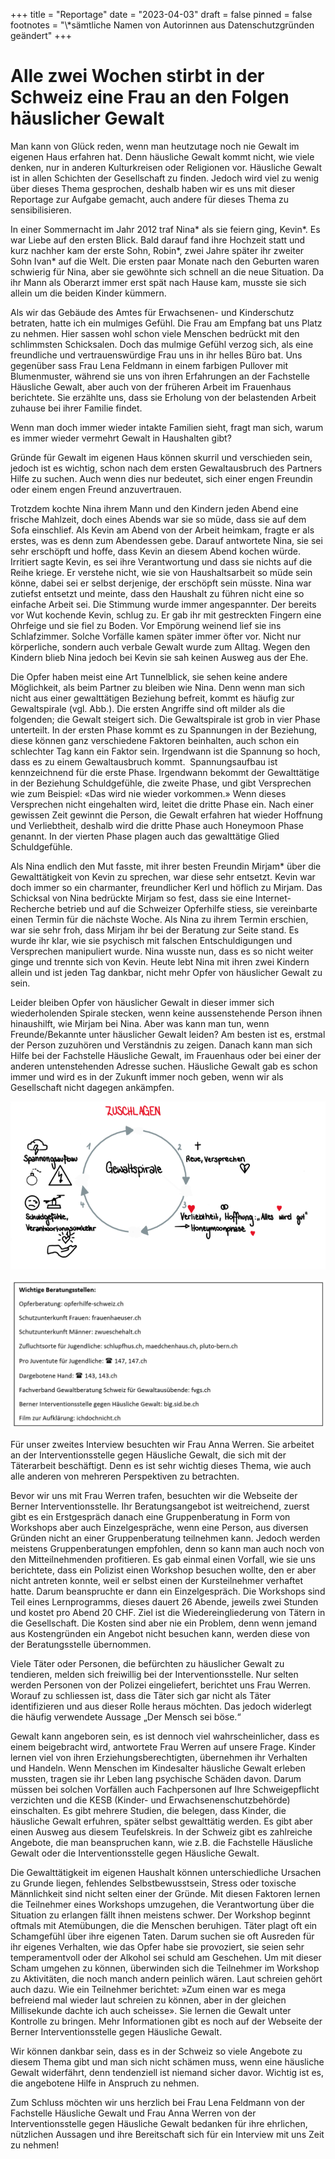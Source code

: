+++
title = "Reportage"
date = "2023-04-03"
draft = false
pinned = false
footnotes = "\\*sämtliche Namen von Autorinnen aus Datenschutzgründen geändert"
+++
# Alle zwei Wochen stirbt in der Schweiz eine Frau an den Folgen häuslicher Gewalt

Man kann von Glück reden, wenn man heutzutage noch nie Gewalt im eigenen Haus erfahren hat. Denn häusliche Gewalt kommt nicht, wie viele denken, nur in anderen Kulturkreisen oder Religionen vor. Häusliche Gewalt ist in allen Schichten der Gesellschaft zu finden. Jedoch wird viel zu wenig über dieses Thema gesprochen, deshalb haben wir es uns mit dieser Reportage zur Aufgabe gemacht, auch andere für dieses Thema zu sensibilisieren.

In einer Sommernacht im Jahr 2012 traf Nina\* als sie feiern ging, Kevin\*. Es war Liebe auf den ersten Blick. Bald darauf fand ihre Hochzeit statt und kurz nachher kam der erste Sohn, Robin\*, zwei Jahre später ihr zweiter Sohn Ivan\* auf die Welt. Die ersten paar Monate nach den Geburten waren schwierig für Nina, aber sie gewöhnte sich schnell an die neue Situation. Da ihr Mann als Oberarzt immer erst spät nach Hause kam, musste sie sich allein um die beiden Kinder kümmern.

Als wir das Gebäude des Amtes für Erwachsenen- und Kinderschutz betraten, hatte ich ein mulmiges Gefühl. Die Frau am Empfang bat uns Platz zu nehmen. Hier sassen wohl schon viele Menschen bedrückt mit den schlimmsten Schicksalen. Doch das mulmige Gefühl verzog sich, als eine freundliche und vertrauenswürdige Frau uns in ihr helles Büro bat. Uns gegenüber sass Frau Lena Feldmann in einem farbigen Pullover mit Blumenmuster, während sie uns von ihren Erfahrungen an der Fachstelle Häusliche Gewalt, aber auch von der früheren Arbeit im Frauenhaus berichtete. Sie erzählte uns, dass sie Erholung von der belastenden Arbeit zuhause bei ihrer Familie findet.

Wenn man doch immer wieder intakte Familien sieht, fragt man sich, warum es immer wieder vermehrt Gewalt in Haushalten gibt?

Gründe für Gewalt im eigenen Haus können skurril und verschieden sein, jedoch ist es wichtig, schon nach dem ersten Gewaltausbruch des Partners Hilfe zu suchen. Auch wenn dies nur bedeutet, sich einer engen Freundin oder einem engen Freund anzuvertrauen.

Trotzdem kochte Nina ihrem Mann und den Kindern jeden Abend eine frische Mahlzeit, doch eines Abends war sie so müde, dass sie auf dem Sofa einschlief. Als Kevin am Abend von der Arbeit heimkam, fragte er als erstes, was es denn zum Abendessen gebe. Darauf antwortete Nina, sie sei sehr erschöpft und hoffe, dass Kevin an diesem Abend kochen würde. Irritiert sagte Kevin, es sei ihre Verantwortung und dass sie nichts auf die Reihe kriege. Er verstehe nicht, wie sie von Haushaltsarbeit so müde sein könne, dabei sei er selbst derjenige, der erschöpft sein müsste. Nina war zutiefst entsetzt und meinte, dass den Haushalt zu führen nicht eine so einfache Arbeit sei. Die Stimmung wurde immer angespannter. Der bereits vor Wut kochende Kevin, schlug zu. Er gab ihr mit gestreckten Fingern eine Ohrfeige und sie fiel zu Boden. Vor Empörung weinend lief sie ins Schlafzimmer. Solche Vorfälle kamen später immer öfter vor. Nicht nur körperliche, sondern auch verbale Gewalt wurde zum Alltag. Wegen den Kindern blieb Nina jedoch bei Kevin sie sah keinen Ausweg aus der Ehe.

Die Opfer haben meist eine Art Tunnelblick, sie sehen keine andere Möglichkeit, als beim Partner zu bleiben wie Nina. Denn wenn man sich nicht aus einer gewalttätigen Beziehung befreit, kommt es häufig zur Gewaltspirale (vgl. Abb.). Die ersten Angriffe sind oft milder als die folgenden; die Gewalt steigert sich. Die Gewaltspirale ist grob in vier Phase unterteilt. In der ersten Phase kommt es zu Spannungen in der Beziehung, diese können ganz verschiedene Faktoren beinhalten, auch schon ein schlechter Tag kann ein Faktor sein. Irgendwann ist die Spannung so hoch, dass es zu einem Gewaltausbruch kommt.  Spannungsaufbau ist kennzeichnend für die erste Phase. Irgendwann bekommt der Gewalttätige in der Beziehung Schuldgefühle, die zweite Phase, und gibt Versprechen wie zum Beispiel: «Das wird nie wieder vorkommen.» Wenn dieses Versprechen nicht eingehalten wird, leitet die dritte Phase ein. Nach einer gewissen Zeit gewinnt die Person, die Gewalt erfahren hat wieder Hoffnung und Verliebtheit, deshalb wird die dritte Phase auch Honeymoon Phase genannt. In der vierten Phase plagen auch das gewalttätige Glied Schuldgefühle.

Als Nina endlich den Mut fasste, mit ihrer besten Freundin Mirjam* über die Gewalttätigkeit von Kevin zu sprechen, war diese sehr entsetzt. Kevin war doch immer so ein charmanter, freundlicher Kerl und höflich zu Mirjam. Das Schicksal von Nina bedrückte Mirjam so fest, dass sie eine Internet-Recherche betrieb und auf die Schweizer Opferhilfe stiess, sie vereinbarte einen Termin für die nächste Woche. Als Nina zu ihrem Termin erschien, war sie sehr froh, dass Mirjam ihr bei der Beratung zur Seite stand. Es wurde ihr klar, wie sie psychisch mit falschen Entschuldigungen und Versprechen manipuliert wurde. Nina wusste nun, dass es so nicht weiter ginge und trennte sich von Kevin. Heute lebt Nina mit ihren zwei Kindern allein und ist jeden Tag dankbar, nicht mehr Opfer von häuslicher Gewalt zu sein. 

Leider bleiben Opfer von häuslicher Gewalt in dieser immer sich wiederholenden Spirale stecken, wenn keine aussenstehende Person ihnen hinaushilft, wie Mirjam bei Nina. Aber was kann man tun, wenn Freunde/Bekannte unter häuslicher Gewalt leiden? Am besten ist es, erstmal der Person zuzuhören und Verständnis zu zeigen. Danach kann man sich Hilfe bei der Fachstelle Häusliche Gewalt, im Frauenhaus oder bei einer der anderen untenstehenden Adresse suchen. Häusliche Gewalt gab es schon immer und wird es in der Zukunft immer noch geben, wenn wir als Gesellschaft nicht dagegen ankämpfen.  

![Abbildung: Gewaltspirale](screenshot-1-.png)

![](textfeld-reportage.png)

Für unser zweites Interview besuchten wir Frau Anna Werren. Sie arbeitet an der Interventionsstelle gegen Häusliche Gewalt, die sich mit der Täterarbeit beschäftigt. Denn es ist sehr wichtig dieses Thema, wie auch alle anderen von mehreren Perspektiven zu betrachten.

Bevor wir uns mit Frau Werren trafen, besuchten wir die Webseite der Berner Interventionsstelle. Ihr Beratungsangebot ist weitreichend, zuerst gibt es ein Erstgespräch danach eine Gruppenberatung in Form von Workshops aber auch Einzelgespräche, wenn eine Person, aus diversen Gründen nicht an einer Gruppenberatung teilnehmen kann. Jedoch werden meistens Gruppenberatungen empfohlen, denn so kann man auch noch von den Mitteilnehmenden profitieren. Es gab einmal einen Vorfall, wie sie uns berichtete, dass ein Polizist einen Workshop besuchen wollte, den er aber nicht antreten konnte, weil er selbst einen der Kursteilnehmer verhaftet hatte. Darum beanspruchte er dann ein Einzelgespräch. Die Workshops sind Teil eines Lernprogramms, dieses dauert 26 Abende, jeweils zwei Stunden und kostet pro Abend 20 CHF. Ziel ist die Wiedereingliederung von Tätern in die Gesellschaft. Die Kosten sind aber nie ein Problem, denn wenn jemand aus Kostengründen ein Angebot nicht besuchen kann, werden diese von der Beratungsstelle übernommen.

Viele Täter oder Personen, die befürchten zu häuslicher Gewalt zu tendieren, melden sich freiwillig bei der Interventionsstelle. Nur selten werden Personen von der Polizei eingeliefert, berichtet uns Frau Werren. Worauf zu schliessen ist, dass die Täter sich gar nicht als Täter identifizieren und aus dieser Rolle heraus möchten. Das jedoch widerlegt die häufig verwendete Aussage „Der Mensch sei böse.“

Gewalt kann angeboren sein, es ist dennoch viel wahrscheinlicher, dass es einem beigebracht wird, antwortete Frau Werren auf unsere Frage. Kinder lernen viel von ihren Erziehungsberechtigten, übernehmen ihr Verhalten und Handeln. Wenn Menschen im Kindesalter häusliche Gewalt erleben mussten, tragen sie ihr Leben lang psychische Schäden davon. Darum müssen bei solchen Vorfällen auch Fachpersonen auf Ihre Schweigepflicht verzichten und die KESB (Kinder- und Erwachsenenschutzbehörde) einschalten. Es gibt mehrere Studien, die belegen, dass Kinder, die häusliche Gewalt erfuhren, später selbst gewalttätig werden. Es gibt aber einen Ausweg aus diesem Teufelskreis. In der Schweiz gibt es zahlreiche Angebote, die man beanspruchen kann, wie z.B. die Fachstelle Häusliche Gewalt oder die Interventionsstelle gegen Häusliche Gewalt.

Die Gewalttätigkeit im eigenen Haushalt können unterschiedliche Ursachen zu Grunde liegen, fehlendes Selbstbewusstsein, Stress oder toxische Männlichkeit sind nicht selten einer der Gründe. Mit diesen Faktoren lernen die Teilnehmer eines Workshops umzugehen, die Verantwortung über die Situation zu erlangen fällt ihnen meistens schwer. Der Workshop beginnt oftmals mit Atemübungen, die die Menschen beruhigen. Täter plagt oft ein Schamgefühl über ihre eigenen Taten. Darum suchen sie oft Ausreden für ihr eigenes Verhalten, wie das Opfer habe sie provoziert, sie seien sehr temperamentvoll oder der Alkohol sei schuld am Geschehen. Um mit dieser Scham umgehen zu können, überwinden sich die Teilnehmer im Workshop zu Aktivitäten, die noch manch andern peinlich wären. Laut schreien gehört auch dazu. Wie ein Teilnehmer berichtet: »Zum einen war es mega befreiend mal wieder laut schreien zu können, aber in der gleichen Millisekunde dachte ich auch scheisse». Sie lernen die Gewalt unter Kontrolle zu bringen. Mehr Informationen gibt es noch auf der Webseite der Berner Interventionsstelle gegen Häusliche Gewalt.

Wir können dankbar sein, dass es in der Schweiz so viele Angebote zu diesem Thema gibt und man sich nicht schämen muss, wenn eine häusliche Gewalt widerfährt, denn tendenziell ist niemand sicher davor. Wichtig ist es, die angebotene Hilfe in Anspruch zu nehmen.

Zum Schluss möchten wir uns herzlich bei Frau Lena Feldmann von der Fachstelle Häusliche Gewalt und Frau Anna Werren von der Interventionsstelle gegen Häusliche Gewalt bedanken für ihre ehrlichen, nützlichen Aussagen und ihre Bereitschaft sich für ein Interview mit uns Zeit zu nehmen!